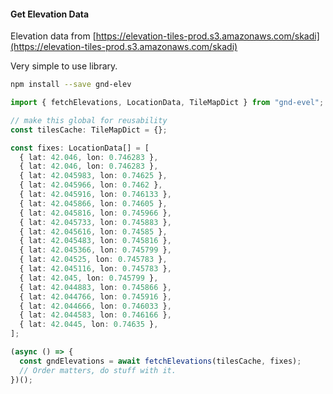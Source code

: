 #### Get Elevation Data

Elevation data from [https://elevation-tiles-prod.s3.amazonaws.com/skadi](https://elevation-tiles-prod.s3.amazonaws.com/skadi)

Very simple to use library.

```bash
npm install --save gnd-elev
```

```ts
import { fetchElevations, LocationData, TileMapDict } from "gnd-evel";

// make this global for reusability
const tilesCache: TileMapDict = {};

const fixes: LocationData[] = [
  { lat: 42.046, lon: 0.746283 },
  { lat: 42.046, lon: 0.746283 },
  { lat: 42.045983, lon: 0.74625 },
  { lat: 42.045966, lon: 0.7462 },
  { lat: 42.045916, lon: 0.746133 },
  { lat: 42.045866, lon: 0.74605 },
  { lat: 42.045816, lon: 0.745966 },
  { lat: 42.045733, lon: 0.745883 },
  { lat: 42.045616, lon: 0.74585 },
  { lat: 42.045483, lon: 0.745816 },
  { lat: 42.045366, lon: 0.745799 },
  { lat: 42.04525, lon: 0.745783 },
  { lat: 42.045116, lon: 0.745783 },
  { lat: 42.045, lon: 0.745799 },
  { lat: 42.044883, lon: 0.745866 },
  { lat: 42.044766, lon: 0.745916 },
  { lat: 42.044666, lon: 0.746033 },
  { lat: 42.044583, lon: 0.746166 },
  { lat: 42.0445, lon: 0.74635 },
];

(async () => {
  const gndElevations = await fetchElevations(tilesCache, fixes);
  // Order matters, do stuff with it.
})();
```

